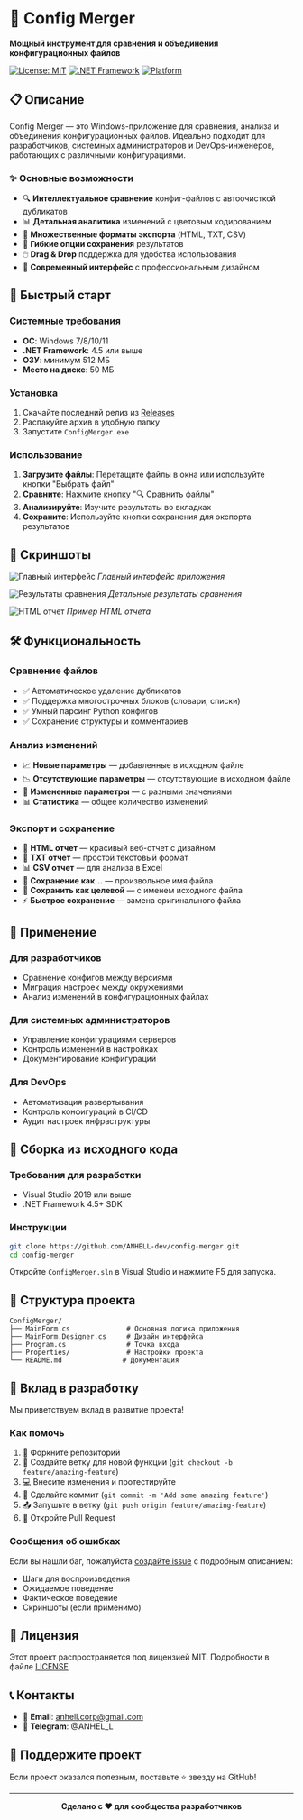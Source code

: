 # 🔧 Config Merger

**Мощный инструмент для сравнения и объединения конфигурационных файлов**

[![License: MIT](https://img.shields.io/badge/License-MIT-yellow.svg)](https://opensource.org/licenses/MIT)
[![.NET Framework](https://img.shields.io/badge/.NET%20Framework-4.7.2+-blue.svg)](https://dotnet.microsoft.com/download/dotnet-framework)
[![Platform](https://img.shields.io/badge/Platform-Windows-lightgrey.svg)](https://www.microsoft.com/windows)


## 📋 Описание

Config Merger — это Windows-приложение для сравнения, анализа и объединения конфигурационных файлов. Идеально подходит для разработчиков, системных администраторов и DevOps-инженеров, работающих с различными конфигурациями.

### ✨ Основные возможности

- 🔍 **Интеллектуальное сравнение** конфиг-файлов с автоочисткой дубликатов
- 📊 **Детальная аналитика** изменений с цветовым кодированием
- 💾 **Множественные форматы экспорта** (HTML, TXT, CSV)
- 🎯 **Гибкие опции сохранения** результатов
- 🖱️ **Drag & Drop** поддержка для удобства использования
- 🎨 **Современный интерфейс** с профессиональным дизайном

## 🚀 Быстрый старт

### Системные требования

- **ОС**: Windows 7/8/10/11
- **.NET Framework**: 4.5 или выше
- **ОЗУ**: минимум 512 МБ
- **Место на диске**: 50 МБ

### Установка

1. Скачайте последний релиз из [Releases](../../releases)
2. Распакуйте архив в удобную папку
3. Запустите `ConfigMerger.exe`

### Использование

1. **Загрузите файлы**: Перетащите файлы в окна или используйте кнопки "Выбрать файл"
2. **Сравните**: Нажмите кнопку "🔍 Сравнить файлы" 
3. **Анализируйте**: Изучите результаты во вкладках
4. **Сохраните**: Используйте кнопки сохранения для экспорта результатов

## 📸 Скриншоты

![Главный интерфейс](screenshots/main-interface.png)
*Главный интерфейс приложения*

![Результаты сравнения](screenshots/comparison-results.png)
*Детальные результаты сравнения*

![HTML отчет](screenshots/html-report.png)
*Пример HTML отчета*

## 🛠️ Функциональность

### Сравнение файлов
- ✅ Автоматическое удаление дубликатов
- ✅ Поддержка многострочных блоков (словари, списки)
- ✅ Умный парсинг Python конфигов
- ✅ Сохранение структуры и комментариев

### Анализ изменений
- 📈 **Новые параметры** — добавленные в исходном файле
- 📉 **Отсутствующие параметры** — отсутствующие в исходном файле  
- 🔄 **Измененные параметры** — с разными значениями
- 📊 **Статистика** — общее количество изменений

### Экспорт и сохранение
- 📄 **HTML отчет** — красивый веб-отчет с дизайном
- 📝 **TXT отчет** — простой текстовый формат
- 📊 **CSV отчет** — для анализа в Excel
- 💾 **Сохранение как...** — произвольное имя файла
- 📁 **Сохранить как целевой** — с именем исходного файла
- ⚡ **Быстрое сохранение** — замена оригинального файла

## 🎯 Применение

### Для разработчиков
- Сравнение конфигов между версиями
- Миграция настроек между окружениями
- Анализ изменений в конфигурационных файлах

### Для системных администраторов
- Управление конфигурациями серверов
- Контроль изменений в настройках
- Документирование конфигураций

### Для DevOps
- Автоматизация развертывания
- Контроль конфигураций в CI/CD
- Аудит настроек инфраструктуры

## 🔧 Сборка из исходного кода

### Требования для разработки
- Visual Studio 2019 или выше
- .NET Framework 4.5+ SDK

### Инструкции
```bash
git clone https://github.com/ANHELL-dev/config-merger.git
cd config-merger
```

Откройте `ConfigMerger.sln` в Visual Studio и нажмите F5 для запуска.

## 📁 Структура проекта

```
ConfigMerger/
├── MainForm.cs              # Основная логика приложения
├── MainForm.Designer.cs     # Дизайн интерфейса
├── Program.cs               # Точка входа
├── Properties/              # Настройки проекта
└── README.md               # Документация
```

## 🤝 Вклад в разработку

Мы приветствуем вклад в развитие проекта! 

### Как помочь
1. 🍴 Форкните репозиторий
2. 🌿 Создайте ветку для новой функции (`git checkout -b feature/amazing-feature`)
3. 💻 Внесите изменения и протестируйте
4. 📝 Сделайте коммит (`git commit -m 'Add some amazing feature'`)
5. 📤 Запушьте в ветку (`git push origin feature/amazing-feature`)
6. 🔄 Откройте Pull Request

### Сообщения об ошибках
Если вы нашли баг, пожалуйста [создайте issue](../../issues/new) с подробным описанием:
- Шаги для воспроизведения
- Ожидаемое поведение
- Фактическое поведение
- Скриншоты (если применимо)

## 📄 Лицензия

Этот проект распространяется под лицензией MIT. Подробности в файле [LICENSE](https://github.com/ANHELL-dev/Config-Merger/blob/0dd611d7b67324c0ef336c82635019064ca97824/LICENSE.txt).

## 📞 Контакты

- 📧 **Email**: anhell.corp@gmail.com
- 💬 **Telegram**: @ANHEL_L

## 🎉 Поддержите проект

Если проект оказался полезным, поставьте ⭐ звезду на GitHub!

---

<p align="center">
  <strong>Сделано с ❤️ для сообщества разработчиков</strong>
</p>
